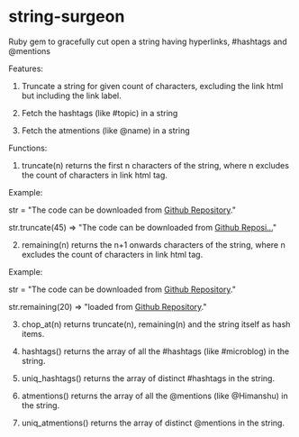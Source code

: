 string-surgeon
==============

Ruby gem to gracefully cut open a string having hyperlinks, #hashtags and @mentions


Features:

1. Truncate a string for given count of characters, excluding the link html but including the link label.

2. Fetch the hashtags (like #topic) in a string

3. Fetch the atmentions (like @name) in a string


Functions:

1. truncate(n) returns the first n characters of the string, where n excludes the count of characters in link html tag.

Example:

str = "The code can be downloaded from <a href='https://github.com/himaenshu/string-surgeon'>Github Repository</a>."

str.truncate(45) => "The code can be downloaded from <a href='https://github.com/himaenshu/string-surgeon'>Github Reposi...<a/>"

2. remaining(n) returns the n+1 onwards characters of the string, where n excludes the count of characters in link html tag.

Example: 

str = "The code can be downloaded from <a href='https://github.com/himaenshu/string-surgeon'>Github Repository</a>."

str.remaining(20) => "loaded from <a href='https://github.com/himaenshu/string-surgeon'>Github Repository</a>."

3. chop_at(n) returns truncate(n), remaining(n) and the string itself as hash items.

4. hashtags() returns the array of all the #hashtags (like #microblog) in the string.

5. uniq_hashtags() returns the array of distinct #hashtags in the string.
 
6. atmentions() returns the array of all the @mentions (like @Himanshu) in the string.

7. uniq_atmentions() returns the array of distinct @mentions in the string.

